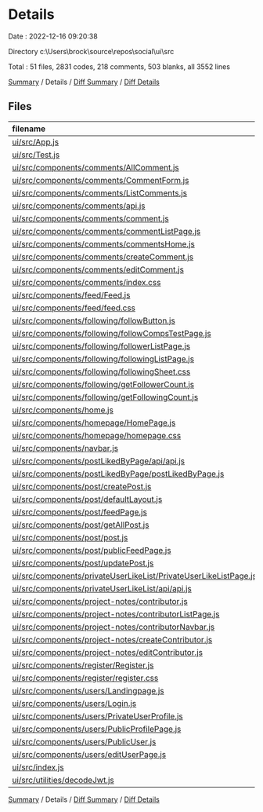 # Details

Date : 2022-12-16 09:20:38

Directory c:\\Users\\brock\\source\\repos\\social\\ui\\src

Total : 51 files,  2831 codes, 218 comments, 503 blanks, all 3552 lines

[Summary](results.md) / Details / [Diff Summary](diff.md) / [Diff Details](diff-details.md)

## Files
| filename | language | code | comment | blank | total |
| :--- | :--- | ---: | ---: | ---: | ---: |
| [ui/src/App.js](/ui/src/App.js) | JavaScript | 90 | 7 | 9 | 106 |
| [ui/src/Test.js](/ui/src/Test.js) | JavaScript | 20 | 6 | 7 | 33 |
| [ui/src/components/comments/AllComment.js](/ui/src/components/comments/AllComment.js) | JavaScript | 113 | 0 | 3 | 116 |
| [ui/src/components/comments/CommentForm.js](/ui/src/components/comments/CommentForm.js) | JavaScript | 39 | 0 | 5 | 44 |
| [ui/src/components/comments/ListComments.js](/ui/src/components/comments/ListComments.js) | JavaScript | 80 | 0 | 6 | 86 |
| [ui/src/components/comments/api.js](/ui/src/components/comments/api.js) | JavaScript | 52 | 0 | 4 | 56 |
| [ui/src/components/comments/comment.js](/ui/src/components/comments/comment.js) | JavaScript | 44 | 0 | 7 | 51 |
| [ui/src/components/comments/commentListPage.js](/ui/src/components/comments/commentListPage.js) | JavaScript | 85 | 19 | 15 | 119 |
| [ui/src/components/comments/commentsHome.js](/ui/src/components/comments/commentsHome.js) | JavaScript | 42 | 0 | 5 | 47 |
| [ui/src/components/comments/createComment.js](/ui/src/components/comments/createComment.js) | JavaScript | 65 | 8 | 9 | 82 |
| [ui/src/components/comments/editComment.js](/ui/src/components/comments/editComment.js) | JavaScript | 90 | 7 | 17 | 114 |
| [ui/src/components/comments/index.css](/ui/src/components/comments/index.css) | CSS | 100 | 0 | 23 | 123 |
| [ui/src/components/feed/Feed.js](/ui/src/components/feed/Feed.js) | JavaScript | 54 | 0 | 5 | 59 |
| [ui/src/components/feed/feed.css](/ui/src/components/feed/feed.css) | CSS | 0 | 0 | 1 | 1 |
| [ui/src/components/following/followButton.js](/ui/src/components/following/followButton.js) | JavaScript | 78 | 7 | 42 | 127 |
| [ui/src/components/following/followCompsTestPage.js](/ui/src/components/following/followCompsTestPage.js) | JavaScript | 29 | 5 | 12 | 46 |
| [ui/src/components/following/followerListPage.js](/ui/src/components/following/followerListPage.js) | JavaScript | 75 | 5 | 20 | 100 |
| [ui/src/components/following/followingListPage.js](/ui/src/components/following/followingListPage.js) | JavaScript | 64 | 18 | 26 | 108 |
| [ui/src/components/following/followingSheet.css](/ui/src/components/following/followingSheet.css) | CSS | 33 | 0 | 6 | 39 |
| [ui/src/components/following/getFollowerCount.js](/ui/src/components/following/getFollowerCount.js) | JavaScript | 34 | 5 | 20 | 59 |
| [ui/src/components/following/getFollowingCount.js](/ui/src/components/following/getFollowingCount.js) | JavaScript | 34 | 5 | 17 | 56 |
| [ui/src/components/home.js](/ui/src/components/home.js) | JavaScript | 54 | 7 | 15 | 76 |
| [ui/src/components/homepage/HomePage.js](/ui/src/components/homepage/HomePage.js) | JavaScript | 44 | 0 | 4 | 48 |
| [ui/src/components/homepage/homepage.css](/ui/src/components/homepage/homepage.css) | CSS | 16 | 0 | 2 | 18 |
| [ui/src/components/navbar.js](/ui/src/components/navbar.js) | JavaScript | 25 | 5 | 6 | 36 |
| [ui/src/components/postLikedByPage/api/api.js](/ui/src/components/postLikedByPage/api/api.js) | JavaScript | 7 | 0 | 2 | 9 |
| [ui/src/components/postLikedByPage/postLikedByPage.js](/ui/src/components/postLikedByPage/postLikedByPage.js) | JavaScript | 28 | 0 | 6 | 34 |
| [ui/src/components/post/createPost.js](/ui/src/components/post/createPost.js) | JavaScript | 71 | 0 | 7 | 78 |
| [ui/src/components/post/defaultLayout.js](/ui/src/components/post/defaultLayout.js) | JavaScript | 23 | 0 | 8 | 31 |
| [ui/src/components/post/feedPage.js](/ui/src/components/post/feedPage.js) | JavaScript | 74 | 14 | 5 | 93 |
| [ui/src/components/post/getAllPost.js](/ui/src/components/post/getAllPost.js) | JavaScript | 47 | 0 | 8 | 55 |
| [ui/src/components/post/post.js](/ui/src/components/post/post.js) | JavaScript | 35 | 0 | 3 | 38 |
| [ui/src/components/post/publicFeedPage.js](/ui/src/components/post/publicFeedPage.js) | JavaScript | 44 | 14 | 4 | 62 |
| [ui/src/components/post/updatePost.js](/ui/src/components/post/updatePost.js) | JavaScript | 67 | 0 | 28 | 95 |
| [ui/src/components/privateUserLikeList/PrivateUserLikeListPage.js](/ui/src/components/privateUserLikeList/PrivateUserLikeListPage.js) | JavaScript | 29 | 8 | 4 | 41 |
| [ui/src/components/privateUserLikeList/api/api.js](/ui/src/components/privateUserLikeList/api/api.js) | JavaScript | 7 | 0 | 2 | 9 |
| [ui/src/components/project-notes/contributor.js](/ui/src/components/project-notes/contributor.js) | JavaScript | 25 | 7 | 4 | 36 |
| [ui/src/components/project-notes/contributorListPage.js](/ui/src/components/project-notes/contributorListPage.js) | JavaScript | 55 | 19 | 13 | 87 |
| [ui/src/components/project-notes/contributorNavbar.js](/ui/src/components/project-notes/contributorNavbar.js) | JavaScript | 18 | 1 | 2 | 21 |
| [ui/src/components/project-notes/createContributor.js](/ui/src/components/project-notes/createContributor.js) | JavaScript | 74 | 8 | 12 | 94 |
| [ui/src/components/project-notes/editContributor.js](/ui/src/components/project-notes/editContributor.js) | JavaScript | 94 | 7 | 19 | 120 |
| [ui/src/components/register/Register.js](/ui/src/components/register/Register.js) | JavaScript | 157 | 2 | 8 | 167 |
| [ui/src/components/register/register.css](/ui/src/components/register/register.css) | CSS | 4 | 0 | 0 | 4 |
| [ui/src/components/users/Landingpage.js](/ui/src/components/users/Landingpage.js) | JavaScript | 21 | 3 | 3 | 27 |
| [ui/src/components/users/Login.js](/ui/src/components/users/Login.js) | JavaScript | 140 | 1 | 12 | 153 |
| [ui/src/components/users/PrivateUserProfile.js](/ui/src/components/users/PrivateUserProfile.js) | JavaScript | 194 | 7 | 16 | 217 |
| [ui/src/components/users/PublicProfilePage.js](/ui/src/components/users/PublicProfilePage.js) | JavaScript | 37 | 11 | 15 | 63 |
| [ui/src/components/users/PublicUser.js](/ui/src/components/users/PublicUser.js) | JavaScript | 67 | 0 | 16 | 83 |
| [ui/src/components/users/editUserPage.js](/ui/src/components/users/editUserPage.js) | JavaScript | 128 | 9 | 15 | 152 |
| [ui/src/index.js](/ui/src/index.js) | JavaScript | 18 | 3 | 3 | 24 |
| [ui/src/utilities/decodeJwt.js](/ui/src/utilities/decodeJwt.js) | JavaScript | 7 | 0 | 2 | 9 |

[Summary](results.md) / Details / [Diff Summary](diff.md) / [Diff Details](diff-details.md)